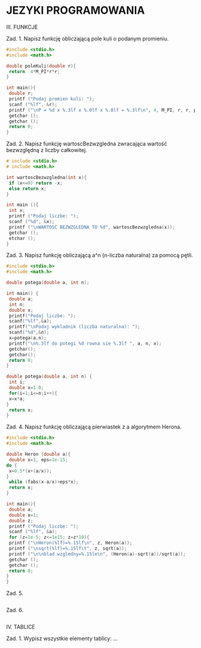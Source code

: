 # JEZYKI PROGRAMOWANIA

III. FUNKCJE

Zad. 1. Napisz funkcję obliczającą pole kuli o podanym promieniu.
```c
#include <stdio.h>
#include <math.h>

double poleKuli(double r){
 return  4*M_PI*r*r;   
}

int main(){
 double r;     
 printf ("Podaj promien kuli: ");
 scanf ("%lf", &r);
 printf ("\nP = %d x %.3lf x %.0lf x %.0lf = %.3lf\n", 4, M_PI, r, r, poleKuli(r));
 getchar ();
 getchar ();
 return 0;
}
```
Zad. 2. Napisz funkcję wartoscBezwzgledna zwracająca wartość bezwzględną z liczby całkowitej.
```c
# include <stdio.h>
# include <math.h>

int wartoscBezwzgledna(int x){
 if (x<=0) return -x;
 else return x;
}

int main (){
 int x;
 printf ("Podaj liczbe: ");
 scanf ("%d", &x);
 printf ("\nWARTOSC BEZWZGLEDNA TO %d", wartoscBezwzgledna(x));
 getchar ();
 etchar ();
}
```
Zad. 3. Napisz funkcję obliczającą a^n (n-liczba naturalna) za pomocą pętli.
```c
#include <stdio.h>
#include <math.h>

double potega(double a, int n);

int main() {
 double a;
 int n;
 double x;
 printf("Podaj liczbe: ");
 scanf("%lf",&a);
 printf("\nPodaj wykladnik (liczba naturalna): ");
 scanf("%d",&n);
 x=potega(a,n);
 printf("\n%.3lf do potegi %d rowna sie %.3lf ", a, n, x);
 getchar();
 getchar();
 return 0;
}

double potega(double a, int n) {
 int i;
 double x=1.0;
 for(i=1;i<=n;i++){
 x=x*a;
}
 return x;
}
```
Zad. 4. Napisz funkcję obliczającą pierwiastek z a algorytmem Herona.
```c
#include <stdio.h>
#include <math.h>

double Heron (double a){
 double x=1, eps=1e-15;
do {
 x=0.5*(x+(a/x));
}
 while (fabs(x-a/x)>eps*x);
 return x;
}

int main(){
 double a;
 double x=1;
 double z;
 printf ("Podaj liczbe: ");
 scanf ("%lf", &a);
 for (z=1e-5; z<=1e15; z=z*10){
 printf ("\nHeron(%lf)=%.15lf\n", z, Heron(a));
 printf ("\nsqrt(%lf)=%.15lf\t", z, sqrt(a));
 printf ("\n\nblad wzgledny=%.15le\n", (Heron(a)-sqrt(a))/sqrt(a));
 getchar ();
 getchar ();
 return 0;
}
}
```
Zad. 5.
```c

```
Zad. 6.
```c

```

IV. TABLICE

Zad. 1. Wypisz wszystkie elementy tablicy: ...
```c

```
